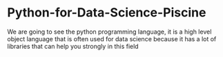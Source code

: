 # Python-for-Data-Science-Piscine
We are going to see the python programming language, it is a high level object language that is often used for data science because it has a lot of libraries that can help you strongly in this field

